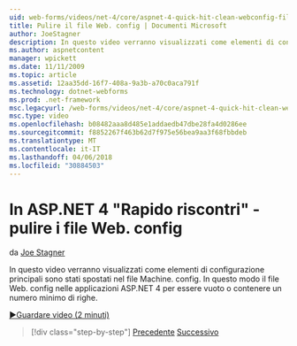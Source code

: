 ```yaml
---
uid: web-forms/videos/net-4/core/aspnet-4-quick-hit-clean-webconfig-files
title: Pulire il file Web. config | Documenti Microsoft
author: JoeStagner
description: In questo video verranno visualizzati come elementi di configurazione principali sono stati spostati nel file Machine. config. In questo modo il file Web. config in ASP.NET 4 collega...
ms.author: aspnetcontent
manager: wpickett
ms.date: 11/11/2009
ms.topic: article
ms.assetid: 12aa35dd-16f7-408a-9a3b-a70c0aca791f
ms.technology: dotnet-webforms
ms.prod: .net-framework
msc.legacyurl: /web-forms/videos/net-4/core/aspnet-4-quick-hit-clean-webconfig-files
msc.type: video
ms.openlocfilehash: b08482aaa8d485e1addaedb47dbe28fa4d0286ee
ms.sourcegitcommit: f8852267f463b62d7f975e56bea9aa3f68fbbdeb
ms.translationtype: MT
ms.contentlocale: it-IT
ms.lasthandoff: 04/06/2018
ms.locfileid: "30884503"
---
```

<a name="aspnet-4-quick-hit---clean-webconfig-files"></a>In ASP.NET 4 "Rapido riscontri" - pulire i file Web. config
====================
da [Joe Stagner](https://github.com/JoeStagner)

In questo video verranno visualizzati come elementi di configurazione principali sono stati spostati nel file Machine. config. In questo modo il file Web. config nelle applicazioni ASP.NET 4 per essere vuoto o contenere un numero minimo di righe.

[&#9654;Guardare video (2 minuti)](https://channel9.msdn.com/Blogs/ASP-NET-Site-Videos/aspnet-4-quick-hit-clean-webconfig-files)

> [!div class="step-by-step"]
> [Precedente](aspnet-4-quick-hit-auto-start.md)
> [Successivo](aspnet-4-quick-hit-predictable-client-ids.md)
